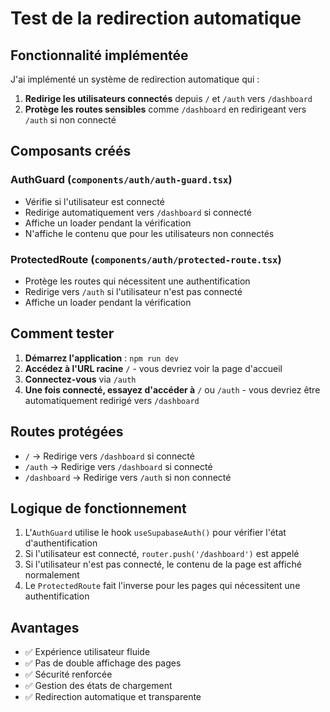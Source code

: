 # Test de la redirection automatique

## Fonctionnalité implémentée

J'ai implémenté un système de redirection automatique qui :

1. **Redirige les utilisateurs connectés** depuis `/` et `/auth` vers `/dashboard`
2. **Protège les routes sensibles** comme `/dashboard` en redirigeant vers `/auth` si non connecté

## Composants créés

### AuthGuard (`components/auth/auth-guard.tsx`)
- Vérifie si l'utilisateur est connecté
- Redirige automatiquement vers `/dashboard` si connecté
- Affiche un loader pendant la vérification
- N'affiche le contenu que pour les utilisateurs non connectés

### ProtectedRoute (`components/auth/protected-route.tsx`)
- Protège les routes qui nécessitent une authentification
- Redirige vers `/auth` si l'utilisateur n'est pas connecté
- Affiche un loader pendant la vérification

## Comment tester

1. **Démarrez l'application** : `npm run dev`
2. **Accédez à l'URL racine** `/` - vous devriez voir la page d'accueil
3. **Connectez-vous** via `/auth`
4. **Une fois connecté, essayez d'accéder à** `/` ou `/auth` - vous devriez être automatiquement redirigé vers `/dashboard`

## Routes protégées

- `/` → Redirige vers `/dashboard` si connecté
- `/auth` → Redirige vers `/dashboard` si connecté  
- `/dashboard` → Redirige vers `/auth` si non connecté

## Logique de fonctionnement

1. L'`AuthGuard` utilise le hook `useSupabaseAuth()` pour vérifier l'état d'authentification
2. Si l'utilisateur est connecté, `router.push('/dashboard')` est appelé
3. Si l'utilisateur n'est pas connecté, le contenu de la page est affiché normalement
4. Le `ProtectedRoute` fait l'inverse pour les pages qui nécessitent une authentification

## Avantages

- ✅ Expérience utilisateur fluide
- ✅ Pas de double affichage des pages
- ✅ Sécurité renforcée
- ✅ Gestion des états de chargement
- ✅ Redirection automatique et transparente
